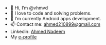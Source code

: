 - 👋 Hi, I’m @vhmvd
- 👀 I love to code and solving problems.
- 🌱 I’m currently Android apps development.
- 📫 Contact me: ahmed210899@gmail.com
- Linkedin: [Ahmed Nadeem](https://www.linkedin.com/in/vhmn/)
- My [e-profile](https://ahmednadeem.me)

<!---
vhmvd/vhmvd is a ✨ special ✨ repository because its `README.md` (this file) appears on your GitHub profile.
You can click the Preview link to take a look at your changes.
--->
